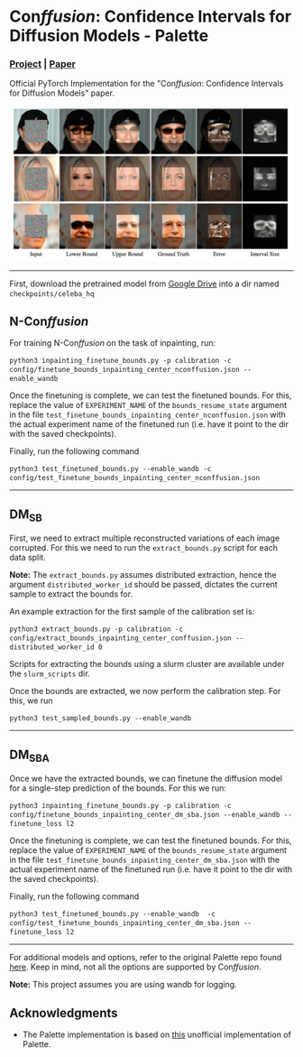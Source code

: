 # Con*ffusion*: Confidence Intervals for Diffusion Models - Palette
### <a href="https://www.vision.huji.ac.il/conffusion" target="_blank">Project</a> | <a href="http://arxiv.org/abs/2211.09795" target="_blank">Paper</a> <br>
Official PyTorch Implementation for the "Con*ffusion*: Confidence Intervals for Diffusion Models" paper.  


![](../imgs/inpainting.png)

___

First, download the pretrained model from <a href="https://drive.google.com/drive/folders/13YZ2UAmGJ-b7DICr-FDAPM7gctreJEoH?usp=sharing"  target="_blank">Google Drive</a> into a dir named `checkpoints/celeba_hq`

## N-Con*ffusion*

For training N-Con*ffusion* on the task of inpainting, run:

```
python3 inpainting_finetune_bounds.py -p calibration -c config/finetune_bounds_inpainting_center_nconffusion.json --enable_wandb
```


Once the finetuning is complete, we can test the finetuned bounds. For this, replace the value of `EXPERIMENT_NAME` 
of the `bounds_resume_state` argument in the file `test_finetune_bounds_inpainting_center_nconffusion.json` 
with the actual experiment name of the finetuned run (i.e. have it point to the dir with the saved checkpoints).

Finally, run the following command 
```
python3 test_finetuned_bounds.py --enable_wandb -c config/test_finetune_bounds_inpainting_center_nconffusion.json
```

___

## DM<sub>SB</sub>
First, we need to extract multiple reconstructed variations of each image corrupted. For this we need to run the `extract_bounds.py` script for each data split.  

**Note:** The `extract_bounds.py` assumes distributed extraction, hence the argument `distributed_worker_id` should be passed, dictates the current sample to extract the bounds for.

An example extraction for the first sample of the calibration set is:

```
python3 extract_bounds.py -p calibration -c config/extract_bounds_inpainting_center_conffusion.json --distributed_worker_id 0
```

Scripts for extracting the bounds using a slurm cluster are available under the `slurm_scripts` dir.

Once the bounds are extracted, we now perform the calibration step. For this, we run 

```
python3 test_sampled_bounds.py --enable_wandb
```

___

## DM<sub>SBA</sub>

Once we have the extracted bounds, we can finetune the diffusion model for a single-step prediction of the bounds. 
For this we run:

```
python3 inpainting_finetune_bounds.py -p calibration -c config/finetune_bounds_inpainting_center_dm_sba.json --enable_wandb --finetune_loss l2
```



Once the finetuning is complete, we can test the finetuned bounds. For this, replace the value of `EXPERIMENT_NAME` 
of the `bounds_resume_state` argument in the file `test_finetune_bounds_inpainting_center_dm_sba.json` 
with the actual experiment name of the finetuned run (i.e. have it point to the dir with the saved checkpoints).

Finally, run the following command 
```
python3 test_finetuned_bounds.py --enable_wandb  -c config/test_finetune_bounds_inpainting_center_dm_sba.json --finetune_loss l2
```

___


For additional models and options, refer to the original Palette repo found <a href="https://github.com/Janspiry/Palette-Image-to-Image-Diffusion-Models" target="_blank">here</a>. 
Keep in mind, not all the options are supported by Con*ffusion*. 

**Note:** This project assumes you are using wandb for logging.


## Acknowledgments
- The Palette implementation is based on <a href="https://github.com/Janspiry/Palette-Image-to-Image-Diffusion-Models" target="_blank">this</a> unofficial implementation of Palette. 

